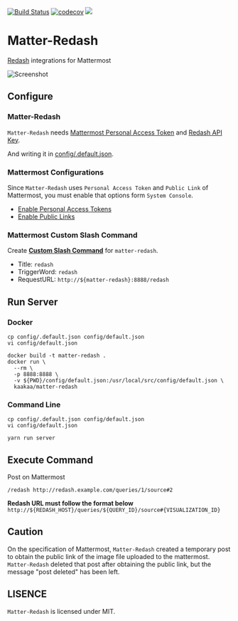 [![Build Status](https://travis-ci.org/kaakaa/matter-redash.svg?branch=master)](https://travis-ci.org/kaakaa/matter-redash)
[![codecov](https://codecov.io/gh/kaakaa/matter-redash/branch/master/graph/badge.svg)](https://codecov.io/gh/kaakaa/matter-redash)
[![](https://images.microbadger.com/badges/image/kaakaa/matter-redash.svg)](https://microbadger.com/images/kaakaa/matter-redash "Get your own image badge on microbadger.com")

# Matter-Redash

[Redash](https://redash.io) integrations for Mattermost

![Screenshot](https://raw.githubusercontent.com/kaakaa/matter-redash/images/matter-redash.gif)

## Configure

### Matter-Redash

`Matter-Redash` needs [Mattermost Personal Access Token](https://docs.mattermost.com/developer/personal-access-tokens.html) and [Redash API Key](http://help.redash.io/article/128-api-key-authentication).

And writing it in [config/.default.json](https://github.com/kaakaa/matter-redash/blob/master/config/.default.json).

### Mattermost Configurations

Since `Matter-Redash` uses `Personal Access Token` and `Public Link` of Mattermost, you must enable that options form `System Console`.

* [Enable Personal Access Tokens](https://docs.mattermost.com/administration/config-settings.html#enable-personal-access-tokens)
* [Enable Public Links](https://docs.mattermost.com/administration/config-settings.html#public-links)

### Mattermost Custom Slash Command

Create [**Custom Slash Command**](https://docs.mattermost.com/developer/slash-commands.html#custom-slash-command) for `matter-redash`.

* Title: `redash`
* TriggerWord: `redash`
* RequestURL: `http://${matter-redash}:8888/redash`

## Run Server

### Docker

```
cp config/.default.json config/default.json
vi config/default.json

docker build -t matter-redash .
docker run \
  --rm \
  -p 8888:8888 \
  -v ${PWD}/config/default.json:/usr/local/src/config/default.json \
  kaakaa/matter-redash
```

### Command Line
```
cp config/.default.json config/default.json
vi config/default.json

yarn run server
```

## Execute Command

Post on Mattermost  

```
/redash http://redash.example.com/queries/1/source#2
```

**Redash URL must follow the format below**  
`http://${REDASH_HOST}/queries/${QUERY_ID}/source#{VISUALIZATION_ID}`

## Caution

On the specification of Mattermost, `Matter-Redash` created a temporary post to obtain the public link of the image file uploaded to the mattermost.
`Matter-Redash` deleted that post after obtaining the public link, but the message "post deleted" has been left.

## LISENCE

`Matter-Redash` is licensed under MIT.
